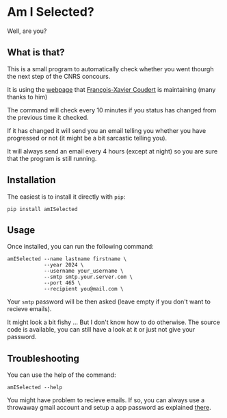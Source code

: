 # Am I Selected?

Well, are you?

## What is that?

This is a small program to automatically check whether you went thourgh the next step of the CNRS concours.

It is using the [webpage](https://www.coudert.name/concours_cnrs_2024.html) that [François-Xavier Coudert](https://twitter.com/fxcoudert) is maintaining (many thanks to him)

The command will check every 10 minutes if you status has changed from the previous time it checked.

If it has changed it will send you an email telling you whether you have progressed or not (it might be a bit sarcastic telling you).

It will always send an email every 4 hours (except at night) so you are sure that the program is still running.

## Installation

The easiest is to install it directly with `pip`:

```shell
pip install amISelected
```

## Usage

Once installed, you can run the following command:

```shell
amISelected --name lastname firstname \
            --year 2024 \
            --username your_username \
            --smtp smtp.your.server.com \
            --port 465 \
            --recipient you@mail.com \
```

Your `smtp` password will be then asked (leave empty if you don't want to recieve emails).

It might look a bit fishy ... But I don't know how to do otherwise.
The source code is available, you can still have a look at it or just not give your password.

## Troubleshooting

You can use the help of the command:

```shell
amISelected --help
```

You might have problem to recieve emails. If so, you can always use a throwaway gmail account and setup a app password as explained [there](https://support.google.com/accounts/answer/185833).
